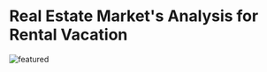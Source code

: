 # Real Estate Market's Analysis for Rental Vacation

![featured](https://github.com/pabloelt/real-estate-market-analysis-rental-vacation//tree/main/Datos/Imagenes/featured.jpg?raw=true)
